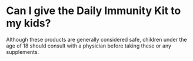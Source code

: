 # Can I give the Daily Immunity Kit to my kids?

Although these products are generally considered safe, children under the age of 18 should consult with a physician before taking these or any supplements.